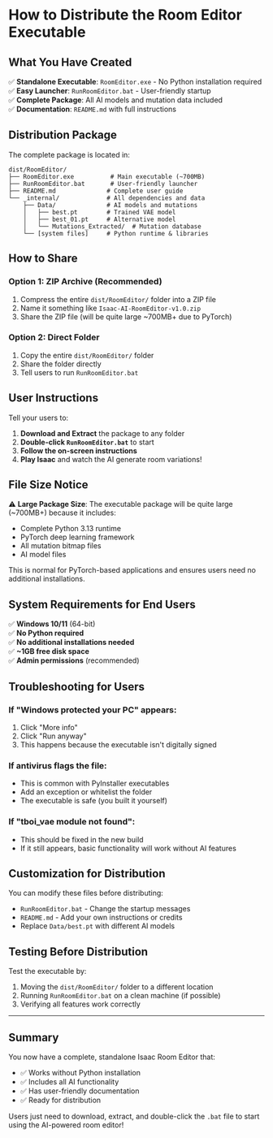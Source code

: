 # How to Distribute the Room Editor Executable

## What You Have Created

✅ **Standalone Executable**: `RoomEditor.exe` - No Python installation required  
✅ **Easy Launcher**: `RunRoomEditor.bat` - User-friendly startup  
✅ **Complete Package**: All AI models and mutation data included  
✅ **Documentation**: `README.md` with full instructions  

## Distribution Package

The complete package is located in:
```
dist/RoomEditor/
├── RoomEditor.exe          # Main executable (~700MB)
├── RunRoomEditor.bat       # User-friendly launcher
├── README.md              # Complete user guide
└── _internal/             # All dependencies and data
    ├── Data/              # AI models and mutations
    │   ├── best.pt        # Trained VAE model
    │   ├── best_01.pt     # Alternative model
    │   └── Mutations_Extracted/  # Mutation database
    └── [system files]     # Python runtime & libraries
```

## How to Share

### Option 1: ZIP Archive (Recommended)
1. Compress the entire `dist/RoomEditor/` folder into a ZIP file
2. Name it something like `Isaac-AI-RoomEditor-v1.0.zip`
3. Share the ZIP file (will be quite large ~700MB+ due to PyTorch)

### Option 2: Direct Folder
1. Copy the entire `dist/RoomEditor/` folder
2. Share the folder directly
3. Tell users to run `RunRoomEditor.bat`

## User Instructions

Tell your users to:

1. **Download and Extract** the package to any folder
2. **Double-click `RunRoomEditor.bat`** to start
3. **Follow the on-screen instructions**
4. **Play Isaac** and watch the AI generate room variations!

## File Size Notice

⚠️ **Large Package Size**: The executable package will be quite large (~700MB+) because it includes:
- Complete Python 3.13 runtime
- PyTorch deep learning framework
- All mutation bitmap files
- AI model files

This is normal for PyTorch-based applications and ensures users need no additional installations.

## System Requirements for End Users

✅ **Windows 10/11** (64-bit)  
✅ **No Python required**  
✅ **No additional installations needed**  
✅ **~1GB free disk space**  
✅ **Admin permissions** (recommended)  

## Troubleshooting for Users

### If "Windows protected your PC" appears:
1. Click "More info"
2. Click "Run anyway"
3. This happens because the executable isn't digitally signed

### If antivirus flags the file:
- This is common with PyInstaller executables
- Add an exception or whitelist the folder
- The executable is safe (you built it yourself)

### If "tboi_vae module not found":
- This should be fixed in the new build
- If it still appears, basic functionality will work without AI features

## Customization for Distribution

You can modify these files before distributing:
- `RunRoomEditor.bat` - Change the startup messages
- `README.md` - Add your own instructions or credits
- Replace `Data/best.pt` with different AI models

## Testing Before Distribution

Test the executable by:
1. Moving the `dist/RoomEditor/` folder to a different location
2. Running `RunRoomEditor.bat` on a clean machine (if possible)
3. Verifying all features work correctly

---

## Summary

You now have a complete, standalone Isaac Room Editor that:
- ✅ Works without Python installation
- ✅ Includes all AI functionality
- ✅ Has user-friendly documentation
- ✅ Ready for distribution

Users just need to download, extract, and double-click the `.bat` file to start using the AI-powered room editor!
